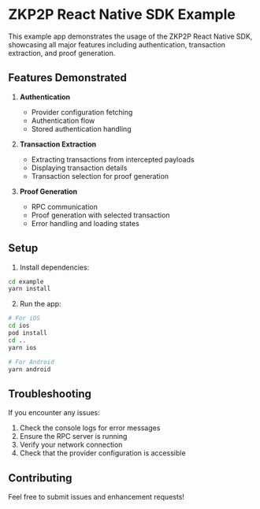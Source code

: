 # ZKP2P React Native SDK Example

This example app demonstrates the usage of the ZKP2P React Native SDK, showcasing all major features including authentication, transaction extraction, and proof generation.

## Features Demonstrated

1. **Authentication**
   - Provider configuration fetching
   - Authentication flow
   - Stored authentication handling

2. **Transaction Extraction**
   - Extracting transactions from intercepted payloads
   - Displaying transaction details
   - Transaction selection for proof generation

3. **Proof Generation**
   - RPC communication
   - Proof generation with selected transaction
   - Error handling and loading states

## Setup

1. Install dependencies:
```bash
cd example
yarn install
```

2. Run the app:
```bash
# For iOS
cd ios
pod install
cd ..
yarn ios

# For Android
yarn android
```

## Troubleshooting

If you encounter any issues:

1. Check the console logs for error messages
2. Ensure the RPC server is running
3. Verify your network connection
4. Check that the provider configuration is accessible

## Contributing

Feel free to submit issues and enhancement requests!
